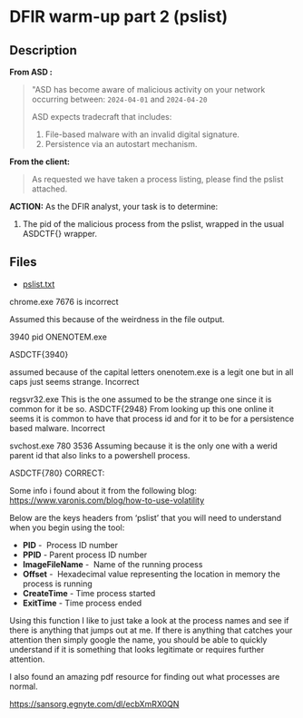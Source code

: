 # DFIR warm-up part 2 (pslist)

## Description

**From ASD :**  

> "ASD has become aware of malicious activity on your network occurring between: `2024-04-01` and `2024-04-20`
>
> ASD expects tradecraft that includes:
> 1. File-based malware with an invalid digital signature.
> 1. Persistence via an autostart mechanism. 

**From the client:** 

> As requested we have taken a process listing, please find the pslist attached. 

**ACTION:** As the DFIR analyst, your task is to determine:

1. The pid of the malicious process from the pslist, wrapped in the usual ASDCTF{} wrapper.

## Files

* [pslist.txt](files/pslist.txt)

chrome.exe 7676 is incorrect

Assumed this because of the weirdness in the file output.

3940 pid ONENOTEM.exe  

ASDCTF{3940}

assumed because of the capital letters
onenotem.exe is a legit one but in all caps just seems strange.
Incorrect

regsvr32.exe
This is the one assumed to be the strange one since it is common for it be so.
ASDCTF{2948}
From looking up this one online it seems it is common to have that process id and for it to be for a persistence based malware.
Incorrect

svchost.exe                      780    3536
Assuming because it is the only one with a werid parent id that also links to a powershell process.

ASDCTF{780}
CORRECT:

Some info i found about it from the following blog:
https://www.varonis.com/blog/how-to-use-volatility

Below are the keys headers from ‘pslist’ that you will need to understand when you begin using the tool:

- **PID** -  Process ID number
- **PPID** - Parent process ID number
- **ImageFileName** -  Name of the running process
- **Offset** -  Hexadecimal value representing the location in memory the process is running
- **CreateTime** - Time process started
- **ExitTime** - Time process ended

Using this function I like to just take a look at the process names and see if there is anything that jumps out at me. If there is anything that catches your attention then simply google the name, you should be able to quickly understand if it is something that looks legitimate or requires further attention.

I also found an amazing pdf resource for finding out what processes are normal.

https://sansorg.egnyte.com/dl/ecbXmRX0QN